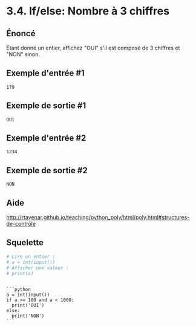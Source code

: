 # 3.4. If/else: Nombre à 3 chiffres

## Énoncé

Étant donné un entier, affichez "OUI" s'il est composé de 3 chiffres et "NON" sinon.

## Exemple d'entrée #1

```
179
```

## Exemple de sortie #1

```
OUI
```

## Exemple d'entrée #2

```
1234
```

## Exemple de sortie #2

```
NON
```

## Aide

http://rtavenar.github.io/teaching/python_poly/html/poly.html#structures-de-contrôle

## Squelette

```python
# Lire un entier :
# a = int(input())
# Afficher une valeur :
# print(a)
```

````{dropdown} Proposition de solution

```python
a = int(input())
if a >= 100 and a < 1000:
  print('OUI')
else:
  print('NON')
```
````
